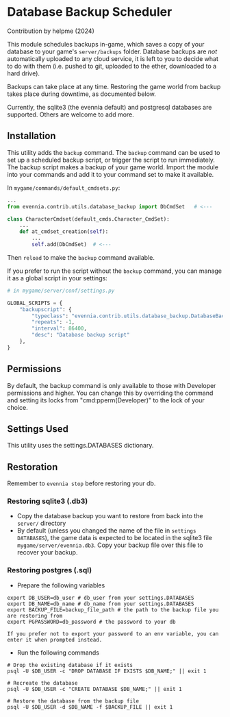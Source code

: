 # Database Backup Scheduler

Contribution by helpme (2024)

This module schedules backups in-game, which saves a copy of your database to your game's `server/backups` folder. Database backups are *not* automatically uploaded to any cloud service, it is left to you to decide what to do with them (i.e. pushed to git, uploaded to the ether, downloaded to a hard drive).

Backups can take place at any time. Restoring the game world from backup takes place during downtime, as documented below.

Currently, the sqlite3 (the evennia default) and postgresql databases are supported. Others are welcome to add more.

## Installation

This utility adds the `backup` command. The `backup` command can be used to set up a scheduled backup script, or trigger the script to run immediately. The backup script makes a backup of your game world. Import the module into your commands and add it to your command set to make it available.

In `mygame/commands/default_cmdsets.py`:

```python
...
from evennia.contrib.utils.database_backup import DbCmdSet   # <---

class CharacterCmdset(default_cmds.Character_CmdSet):
    ...
    def at_cmdset_creation(self):
        ...
        self.add(DbCmdSet)  # <---

```

Then `reload` to make the `backup` command available.

If you prefer to run the script without the `backup` command, you can manage it as a global script in your settings:

```python
# in mygame/server/conf/settings.py

GLOBAL_SCRIPTS = {
    "backupscript": {
        "typeclass": "evennia.contrib.utils.database_backup.DatabaseBackupScript",
        "repeats": -1,
        "interval": 86400,
        "desc": "Database backup script"
    },
}
```

## Permissions

By default, the backup command is only available to those with Developer permissions and higher. You can change this by overriding the command and setting its locks from "cmd:pperm(Developer)" to the lock of your choice.

## Settings Used

This utility uses the settings.DATABASES dictionary.

## Restoration

Remember to `evennia stop` before restoring your db.

### Restoring sqlite3 (.db3)

* Copy the database backup you want to restore from back into the `server/` directory
* By default (unless you changed the name of the file in `settings DATABASES`), the game data is expected to be located in the sqlite3 file `mygame/server/evennia.db3`. Copy your backup file over this file to recover your backup.

### Restoring postgres (.sql)

* Prepare the following variables
```
export DB_USER=db_user # db_user from your settings.DATABASES
export DB_NAME=db_name # db_name from your settings.DATABASES
export BACKUP_FILE=backup_file_path # the path to the backup file you are restoring from
export PGPASSWORD=db_password # the password to your db

If you prefer not to export your password to an env variable, you can enter it when prompted instead.
```
* Run the following commands
```
# Drop the existing database if it exists
psql -U $DB_USER -c "DROP DATABASE IF EXISTS $DB_NAME;" || exit 1

# Recreate the database
psql -U $DB_USER -c "CREATE DATABASE $DB_NAME;" || exit 1

# Restore the database from the backup file
psql -U $DB_USER -d $DB_NAME -f $BACKUP_FILE || exit 1
```